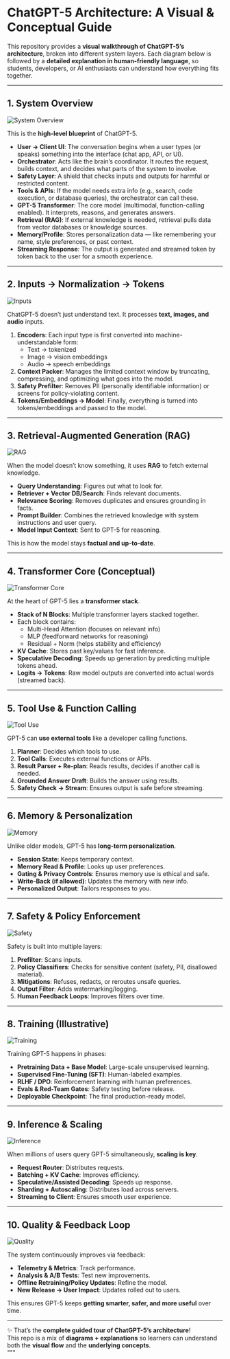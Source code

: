 # ChatGPT-5 Architecture: A Visual & Conceptual Guide  

This repository provides a **visual walkthrough of ChatGPT-5’s architecture**, broken into different system layers. Each diagram below is followed by a **detailed explanation in human-friendly language**, so students, developers, or AI enthusiasts can understand how everything fits together.  

---

## 1. System Overview  
![System Overview](./chatgpt5-architecture-01.png)  

This is the **high-level blueprint** of ChatGPT-5.  

- **User → Client UI**: The conversation begins when a user types (or speaks) something into the interface (chat app, API, or UI).  
- **Orchestrator**: Acts like the brain’s coordinator. It routes the request, builds context, and decides what parts of the system to involve.  
- **Safety Layer**: A shield that checks inputs and outputs for harmful or restricted content.  
- **Tools & APIs**: If the model needs extra info (e.g., search, code execution, or database queries), the orchestrator can call these.  
- **GPT-5 Transformer**: The core model (multimodal, function-calling enabled). It interprets, reasons, and generates answers.  
- **Retrieval (RAG)**: If external knowledge is needed, retrieval pulls data from vector databases or knowledge sources.  
- **Memory/Profile**: Stores personalization data — like remembering your name, style preferences, or past context.  
- **Streaming Response**: The output is generated and streamed token by token back to the user for a smooth experience.  

---

## 2. Inputs → Normalization → Tokens  
![Inputs](./chatgpt5-architecture-02.png)  

ChatGPT-5 doesn’t just understand text. It processes **text, images, and audio** inputs.  

1. **Encoders**: Each input type is first converted into machine-understandable form:  
   - Text → tokenized  
   - Image → vision embeddings  
   - Audio → speech embeddings  
2. **Context Packer**: Manages the limited context window by truncating, compressing, and optimizing what goes into the model.  
3. **Safety Prefilter**: Removes PII (personally identifiable information) or screens for policy-violating content.  
4. **Tokens/Embeddings → Model**: Finally, everything is turned into tokens/embeddings and passed to the model.  

---

## 3. Retrieval-Augmented Generation (RAG)  
![RAG](./chatgpt5-architecture-03.png)  

When the model doesn’t know something, it uses **RAG** to fetch external knowledge.  

- **Query Understanding**: Figures out what to look for.  
- **Retriever + Vector DB/Search**: Finds relevant documents.  
- **Relevance Scoring**: Removes duplicates and ensures grounding in facts.  
- **Prompt Builder**: Combines the retrieved knowledge with system instructions and user query.  
- **Model Input Context**: Sent to GPT-5 for reasoning.  

This is how the model stays **factual and up-to-date**.  

---

## 4. Transformer Core (Conceptual)  
![Transformer Core](./chatgpt5-architecture-04.png)  

At the heart of GPT-5 lies a **transformer stack**.  

- **Stack of N Blocks**: Multiple transformer layers stacked together.  
- Each block contains:  
  - Multi-Head Attention (focuses on relevant info)  
  - MLP (feedforward networks for reasoning)  
  - Residual + Norm (helps stability and efficiency)  
- **KV Cache**: Stores past key/values for fast inference.  
- **Speculative Decoding**: Speeds up generation by predicting multiple tokens ahead.  
- **Logits → Tokens**: Raw model outputs are converted into actual words (streamed back).  

---

## 5. Tool Use & Function Calling  
![Tool Use](./chatgpt5-architecture-05.png)  

GPT-5 can **use external tools** like a developer calling functions.  

1. **Planner**: Decides which tools to use.  
2. **Tool Calls**: Executes external functions or APIs.  
3. **Result Parser + Re-plan**: Reads results, decides if another call is needed.  
4. **Grounded Answer Draft**: Builds the answer using results.  
5. **Safety Check → Stream**: Ensures output is safe before streaming.  

---

## 6. Memory & Personalization  
![Memory](./chatgpt5-architecture-06.png)  

Unlike older models, GPT-5 has **long-term personalization**.  

- **Session State**: Keeps temporary context.  
- **Memory Read & Profile**: Looks up user preferences.  
- **Gating & Privacy Controls**: Ensures memory use is ethical and safe.  
- **Write-Back (if allowed)**: Updates the memory with new info.  
- **Personalized Output**: Tailors responses to you.  

---

## 7. Safety & Policy Enforcement  
![Safety](./chatgpt5-architecture-07.png)  

Safety is built into multiple layers:  

1. **Prefilter**: Scans inputs.  
2. **Policy Classifiers**: Checks for sensitive content (safety, PII, disallowed material).  
3. **Mitigations**: Refuses, redacts, or reroutes unsafe queries.  
4. **Output Filter**: Adds watermarking/logging.  
5. **Human Feedback Loops**: Improves filters over time.  

---

## 8. Training (Illustrative)  
![Training](./chatgpt5-architecture-08.png)  

Training GPT-5 happens in phases:  

- **Pretraining Data + Base Model**: Large-scale unsupervised learning.  
- **Supervised Fine-Tuning (SFT)**: Human-labeled examples.  
- **RLHF / DPO**: Reinforcement learning with human preferences.  
- **Evals & Red-Team Gates**: Safety testing before release.  
- **Deployable Checkpoint**: The final production-ready model.  

---

## 9. Inference & Scaling  
![Inference](./chatgpt5-architecture-09.png)  

When millions of users query GPT-5 simultaneously, **scaling is key**.  

- **Request Router**: Distributes requests.  
- **Batching + KV Cache**: Improves efficiency.  
- **Speculative/Assisted Decoding**: Speeds up response.  
- **Sharding + Autoscaling**: Distributes load across servers.  
- **Streaming to Client**: Ensures smooth user experience.  

---

## 10. Quality & Feedback Loop  
![Quality](./chatgpt5-architecture-10.png)  

The system continuously improves via feedback:  

- **Telemetry & Metrics**: Track performance.  
- **Analysis & A/B Tests**: Test new improvements.  
- **Offline Retraining/Policy Updates**: Refine the model.  
- **New Release → User Impact**: Updates rolled out to users.  

This ensures GPT-5 keeps **getting smarter, safer, and more useful** over time.  

---

✨ That’s the **complete guided tour of ChatGPT-5’s architecture**!  
This repo is a mix of **diagrams + explanations** so learners can understand both the **visual flow** and the **underlying concepts**.  
"""
